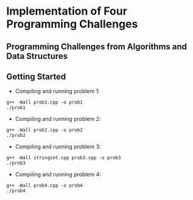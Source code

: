 # Implementation of Four Programming Challenges

## Programming Challenges from Algorithms and Data Structures

## Getting Started
* Compiling and running problem 1:
```
g++ -Wall prob1.cpp -o prob1
./prob1
```
* Compiling and running problem 2:
```
g++ -Wall prob2.cpp -o prob2
./prob2
```
* Compiling and running problem 3:
```
g++ -Wall stringset.cpp prob3.cpp -o prob3
./prob3
```
* Compiling and running problem 4:
```
g++ -Wall prob4.cpp -o prob4
./prob4
```